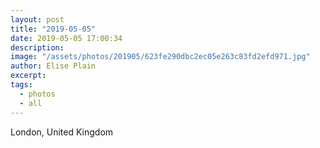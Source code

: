 ```yaml
---
layout: post
title: "2019-05-05"
date: 2019-05-05 17:00:34
description: 
image: "/assets/photos/201905/623fe290dbc2ec05e263c83fd2efd971.jpg"
author: Elise Plain
excerpt: 
tags: 
  - photos
  - all
---
```



<p></p>
London, United Kingdom